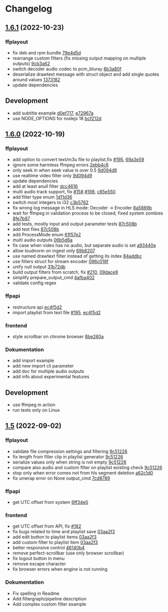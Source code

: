 # Changelog

## [1.6.1](https://github.com/ffplayout/ffplayout/compare/v0.16.0...v0.16.1) (2022-10-23)

### ffplayout

- fix deb and rpm bundle [79e4d5d](https://github.com/ffplayout/ffplayout/pull/217/commits/79e4d5dda05e715df96a38070466ea7a4c8378b2)
- rearrange custom filters (fix missing output mapping on multiple outputs) [9cb3a62](https://github.com/ffplayout/ffplayout/pull/217/commits/9cb3a6206938adcf1fbe4ce0ec763cad9e812c76)
- switch decoder audio codec to pcm_bluray [8b3a80f](https://github.com/ffplayout/ffplayout/pull/218/commits/8b3a80f5602eda240c6a59178c33886c9e81cb1d)
- deserialize drawtext message with struct object and add single quotes around values [1373182](https://github.com/ffplayout/ffplayout/pull/218/commits/1373182c2ad457d34bff449385e73203b9ba5791)
- update dependencies

## Development

- add subtitle example [d0ef717](https://github.com/ffplayout/ffplayout/pull/217/commits/d0ef71767b2af7d6053aeb83e3a6906fb84c984c), [e72967a](https://github.com/ffplayout/ffplayout/pull/217/commits/e72967a21c14ee8c71e18085dc397740d3586d01)
- use NODE_OPTIONS for nodejs 18 [bcf212d](https://github.com/ffplayout/ffplayout/pull/218/commits/bcf212d8de6c2b87571e73cd73023af0e4b7941b)

## [1.6.0](https://github.com/ffplayout/ffplayout/compare/v0.15.2...v0.16.0) (2022-10-19)

### ffplayout

- add option to convert text/m3u file to playlist,fix [#195](https://github.com/ffplayout/ffplayout/issues/195), [69a3e59](https://github.com/ffplayout/ffplayout/commit/69a3e59e3548f082f68ef176acd7043ee0f06902)
- ignore some harmless ffmpeg errors [2ebb4c6](https://github.com/ffplayout/ffplayout/commit/2ebb4c6822e5721beedb3988fbe915c229ee2f20)
- only seek in when seek value is over 0.5 [9d094d9](https://github.com/ffplayout/ffplayout/commit/9d094d983878563960fb7fc222ce9877a583e4e9)
- use realtime video filter only [9d094d9](https://github.com/ffplayout/ffplayout/commit/9d094d983878563960fb7fc222ce9877a583e4e9)
- update dependencies
- add at least anull filter [dcc4616](https://github.com/ffplayout/ffplayout/commit/dcc461642169bf2c5db812c2a806e6d64baf8101)
- multi audio track support, fix [#158](https://github.com/ffplayout/ffplayout/issues/158) [#198](https://github.com/ffplayout/ffplayout/issues/198), [c85e550](https://github.com/ffplayout/ffplayout/commit/c85e5503b432f1c44fcbf11870d2dfc140c65db9)
- add filter type enum [1d11d36](https://github.com/ffplayout/ffplayout/commit/1d11d36ef9cccbdfe215adfe970e8c4219774227)
- switch most integers to i32 [c3b5762](https://github.com/ffplayout/ffplayout/commit/c3b57622bbc19e55d203b5ee66b76ac3307fef10)
- fix wrong log message in HLS mode: Decoder -> Encoder [8a5889b](https://github.com/ffplayout/ffplayout/commit/8a5889be3710e92d88c4ad4815cf5805a77f84c9)
- wait for ffmpeg in validation process to be closed, fixed system zombies [8fe7b87](https://github.com/ffplayout/ffplayout/commit/8fe7b87644b5216b3a39b21264d2246ec610ee10)
- add tests, mostly input and output parameter tests [87c508b](https://github.com/ffplayout/ffplayout/commit/87c508be541cacbbae5d9efedfb903506e573ad5)
- add test files [87c508b](https://github.com/ffplayout/ffplayout/commit/87c508be541cacbbae5d9efedfb903506e573ad5)
- add ProcessMode enum [61f57e2](https://github.com/ffplayout/ffplayout/commit/61f57e2f9e0498d2939f57fade0daf2efbdc2824)
- multi audio outputs [06b5d6a](https://github.com/ffplayout/ffplayout/commit/06b5d6a2275f286f165d173b834f92e18e0514ac)
- fix case when video has no audio, but separate audio is set [a93440e](https://github.com/ffplayout/ffplayout/commit/a93440e06b4533689beae4dd6b07767db300757a)
- allow loudnorm on ingest only [69b6207](https://github.com/ffplayout/ffplayout/commit/69b62071656c3d4a3ab8b0f84341c1f584d47e40)
- use named drawtext filter instead of getting its index [84addbc](https://github.com/ffplayout/ffplayout/commit/84addbcb2a21725f2de34d2b4602ee95f1753311)
- use filters struct for stream encoder [096c018f](https://github.com/ffplayout/ffplayout/commit/096c018fe38a0653c1dfc279775b7131584f5463)
- unify null output [31b72db](https://github.com/ffplayout/ffplayout/commit/31b72db10640a6508ab50eca43625f04c26f2030)
- build output filters from scratch, fix [#210](https://github.com/ffplayout/ffplayout/issues/210), [09dace9](https://github.com/ffplayout/ffplayout/commit/09dace92f4100aecfc92ad7df06f1e8b7174f690)
- simplify prepare_output_cmd [4afba402](https://github.com/ffplayout/ffplayout/commit/4afba4028aad488d404db9b09bac3166d7f33917)
- validate config regex

### ffpapi

- restructure api [ec4f5d2](https://github.com/ffplayout/ffplayout/commit/ec4f5d2ac23718aa6c3fc23f698f34a2e31b326b)
- import playlist from text file [#195](https://github.com/ffplayout/ffplayout/issues/195), [ec4f5d2](https://github.com/ffplayout/ffplayout/commit/ec4f5d2ac23718aa6c3fc23f698f34a2e31b326b)

### frontend

- style scrollbar on chrome browser [8be260a](https://github.com/ffplayout/ffplayout/commit/8be260ae207d33487f51ebd8f98eb26e16298bdb)

### Dokumentation

- add import example
- add new import cli parameter
- add doc for multiple audio outputs
- add info about experimental features

## Development

- use ffmpeg in action
- run tests only on Linux

## [1.5](https://github.com/ffplayout/ffplayout/compare/v0.15.0...v0.15.2) (2022-09-02)

### ffplayout

- validate file compression settings and filtering [9c51226](https://github.com/ffplayout/ffplayout/commit/9c5122696dc9065ff670c54abd0f87945b8865e1)
- fix length from filler clip in playlist generator [9c51226](https://github.com/ffplayout/ffplayout/commit/9c5122696dc9065ff670c54abd0f87945b8865e1)
- serialize values only when string is not empty [9c51226](https://github.com/ffplayout/ffplayout/commit/9c5122696dc9065ff670c54abd0f87945b8865e1)
- compare also audio and custom filter on playlist existing check [9c51226](https://github.com/ffplayout/ffplayout/commit/9c5122696dc9065ff670c54abd0f87945b8865e1)
- stop only when error comes not from hls segment deletion [a62c1d0](https://github.com/ffplayout/ffplayout/commit/a62c1d07c7e4f62ccd3e4158f6b5f50ee76a67cc)
- fix unwrap error on None output_cmd [7cd8789](https://github.com/ffplayout/ffplayout/commit/7cd87896a46833996986166dff7f89421b5cfb2d)

### ffpapi

- get UTC offset from system [6ff34e0](https://github.com/ffplayout/ffplayout/commit/6ff34e0ddb1940aeb7b69e4d6b6f35b348a6f541)

### frontend

- get UTC offset from API, fix [#182](https://github.com/ffplayout/ffplayout/issues/182)
- fix bugs related to time and playlist save [03aa2f3](https://github.com/ffplayout/ffplayout/commit/03aa2f3b01a79c93f650eeba6830be85d1293fec)
- add edit button to playlist items [03aa2f3](https://github.com/ffplayout/ffplayout/commit/03aa2f3b01a79c93f650eeba6830be85d1293fec)
- add custom filter to playlist item [03aa2f3](https://github.com/ffplayout/ffplayout/commit/03aa2f3b01a79c93f650eeba6830be85d1293fec)
- better responsive control [46140b4](https://github.com/ffplayout/ffplayout/commit/46140b42839485a37127a7add8818b7f6abf8417)
- remove perfect-scrollbar (use only browser scrollbar)
- fix logout button in menu
- remove escape character
- fix browser errors when engine is not running

### Dokumentation

- Fix spelling in Readme
- Add filtergraph/pipeline description
- Add complex custom filter example
